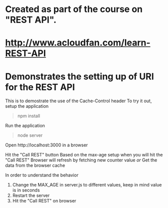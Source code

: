 # Created as part of the course on "REST API". 
# http://www.acloudfan.com/learn-REST-API
# Demonstrates the setting up of URI for the REST API

This is to demostrate the use of the Cache-Control header
To try it out, setup the application
> npm install

Run the application
> node server

Open http://localhost:3000 in a browser

Hit the "Call REST" button
Based on the max-age setup when you will hit the "Call REST"
      Browser will refresh by fetching new counter value
      *or* Get the data from the browser cache

In order to understand the behavior
1. Change the MAX_AGE in server.js to different values, keep in mind value is in seconds
2. Restart the server
3. Hit the "Call REST" on browser
